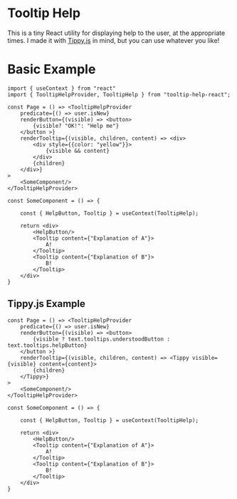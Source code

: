 # Tooltip Help  
This is a tiny React utility for displaying help to the user, 
at the appropriate times. I made it with [Tippy.js](https://atomiks.github.io/tippyjs/) in mind, but you can use whatever you like!

# Basic Example 
```tsx
import { useContext } from "react"
import { TooltipHelpProvider, TooltipHelp } from "tooltip-help-react";

const Page = () => <TooltipHelpProvider
    predicate={() => user.isNew}
    renderButton={(visible) => <button>
        {visible? "OK!": "Help me"}
    </button >}
    renderTooltip={(visible, children, content) => <div>
        <div style={{color: "yellow"}}>
            {visible && content}
        </div>
        {children}
    </div>}
>
    <SomeComponent/>
</TooltipHelpProvider>

const SomeComponent = () => {

    const { HelpButton, Tooltip } = useContext(TooltipHelp); 

    return <div>
        <HelpButton/>
        <Tooltip content={"Explanation of A"}>
            A!
        </Tooltip>
        <Tooltip content={"Explanation of B"}>
            B!
        </Tooltip>
    </div>
}
```

## Tippy.js Example
```tsx
const Page = () => <TooltipHelpProvider
    predicate={() => user.isNew}
    renderButton={(visible) => <button>
        {visible ? text.tooltips.understoodButton : text.tooltips.helpButton}
    </button >}
    renderTooltip={(visible, children, content) => <Tippy visible={visible} content={content}>
        {children}
    </Tippy>}
>
    <SomeComponent/>
</TooltipHelpProvider>

const SomeComponent = () => {

    const { HelpButton, Tooltip } = useContext(TooltipHelp); 

    return <div>
        <HelpButton/>
        <Tooltip content={"Explanation of A"}>
            A!
        </Tooltip>
        <Tooltip content={"Explanation of B"}>
            B!
        </Tooltip>
    </div>
}
```
